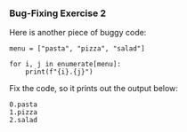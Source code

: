 ### Bug-Fixing Exercise 2
Here is another piece of buggy code:
```
menu = ["pasta", "pizza", "salad"]
 
for i, j in enumerate[menu]:
    print(f"{i}.{j}")
```
Fix the code, so it prints out the output below:
```
0.pasta
1.pizza
2.salad
```
